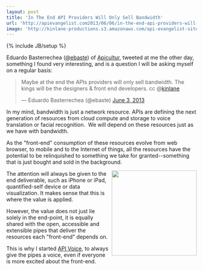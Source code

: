 ```yaml
---
layout: post
title: 'In The End API Providers Will Only Sell Bandwidth'
url: 'http://apievangelist.com2013/06/06/in-the-end-api-providers-will-only-sell-bandwidth/'
image: 'http://kinlane-productions.s3.amazonaws.com/api-evangelist-site/blog/apicultur-logo.png'
---
```

{% include JB/setup %}
<p>
     Eduardo Basterrechea (<a href="https://twitter.com/ebaste">@ebaste</a>) of <a href="http://www.apicultur.com/en/" target="_blank">Apicultur</a>, tweeted at me the other day, something I found very interesting, and is a question I will be asking myself on a regular basis:
</p>
<div>
     <blockquote class="twitter-tweet">
          <p>
               Maybe at the end the APIs providers will only sell bandwidth. The kings will be the designers &amp; front end developers. cc @<a href="https://twitter.com/kinlane">kinlane</a>
          </p>— Eduardo Basterrechea (@ebaste) <a href="https://twitter.com/ebaste/status/341664809101705216">June 3, 2013</a>
     </blockquote>
</div>
<p>
     In my mind, bandwidth is just a network resource. APIs are defining the next generation of resources from cloud compute and storage to voice translation or facial recognition.  We will depend on these resources just as we have with bandwidth.
</p>
<p>
     As the "front-end" consumption of these resources evolve from web browser, to mobile and to the Internet of things, all the resources have the potential to be relinquished to something we take for granted--something that is just bought and sold in the background.
</p>
<p>
     <a href="http://www.apicultur.com/en/" target="_blank"><img src="https://s3.amazonaws.com/kinlane-productions/api-evangelist/apicultur/apicultur-logo.png"  width="225" align="right" /></a>
</p>
<p>
     The attention will always be given to the end deliverable, such as iPhone or iPad, quantified-self device or data visualization. It makes sense that this is where the value is applied.
</p>
<p>
     However, the value does not just lie solely in the end-point, it is equally shared with the open, accessible and extensible pipes that deliver the resources each "front-end" depends on.
</p>
<p>
     This is why I started <a title="API Voice" href="http://apivoice.com">API Voice</a>, to always give the pipes a voice, even if everyone is more excited about the front-end.
</p>
